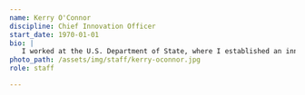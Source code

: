 ```yaml
---
name: Kerry O'Connor
discipline: Chief Innovation Officer
start_date: 1970-01-01
bio: |
   I worked at the U.S. Department of State, where I established an innovation unit—the Research and Design Center in the Office of the Secretary of State—which offers research, consulting, brainstorming facilitation, and strategic design services.
photo_path: /assets/img/staff/kerry-oconnor.jpg
role: staff

---
```

